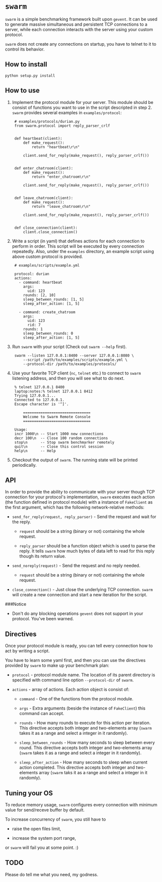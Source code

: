 `swarm`
=======


`swarm` is a simple benchmarking framework built upon `gevent`.  It can be
used to generate massive simultaneous and persistent TCP connections to a 
server, while each connection interacts with the server using your custom
protocol.

`swarm` does not create any connections on startup, you have to telnet to it
to control its behavior.



How to install
--------------

    python setup.py install



How to use
----------

1. Implement the protocol module for your server. This module should be 
consist of functions you want to use in the script descripted in step 2.
`swarm` provides several examples in `examples/protocol`:

        # examples/protocols/durian.py
        from swarm.protocol import reply_parser_crlf


        def heartbeat(client):
            def make_request():
                return "heartbeat\r\n"

            client.send_for_reply(make_request(), reply_parser_crlf())


        def enter_chatroom(client):
            def make_request():
                return "enter_chatroom\r\n"

            client.send_for_reply(make_request(), reply_parser_crlf())


        def leave_chatroom(client):
            def make_request():
                return "leave_chatroom\r\n"

            client.send_for_reply(make_request(), reply_parser_crlf())


        def close_connection(client):
            client.close_connection()


2. Write a script (in yaml) that defines actions for each connection to 
perform in order. This script will be executed by every connection repeatedly.
Also, under the `examples` directory, an example script using above custom
protocol is provided.

        # examples/scripts/example.yml
        
        protocol: durian
        actions:
          - command: heartbeat
            args:
              uid: 123 
            rounds: [2, 10] 
            sleep_between_rounds: [1, 5]
            sleep_after_action: [1, 5]

          - command: create_chatroom
            args:
              uid: 123 
              rid: 7
            rounds: 1
            sleep_between_rounds: 0
            sleep_after_action: [1, 5]


3. Run `swarm` with your script (Check out `swarm --help` first).


        swarm --listen 127.0.0.1:8400 --server 127.0.0.1:8080 \
            --script /path/to/examples/scripts/example.yml \
            --protocol-dir /path/to/examples/protocols/

4. Use your favorite TCP client (`nc`, `telnet` etc.) to connect to `swarm`
listening address, and then you will see what to do next.

        % telnet 127.0.0.1 8400
        laptop:notes:% telnet 127.0.0.1 8412
        Trying 127.0.0.1...
        Connected to 127.0.0.1.
        Escape character is '^]'.

            ===============================
            Welcome to Swarm Remote Console
            ===============================
            
        Usage:
        incr 1000\n -- Start 1000 new connections
        decr 100\n  -- Close 100 random connections
        stop\n      -- Stop swarm benchmarker remotely
        quit\n      -- Close this control session
        help\n      -- Help

5. Checkout the output of `swarm`. The running state will be printed 
periodically.



API
---

In order to provide the ability to communicate with your server though TCP 
connection for your protocol's implementation, `swarm` executes each action
(the function defined in protocol module) with a instance of `FakeClient` as
the first argument, which has the following network-relative methods:

* `send_for_reply(request, reply_parser)` - Send the request and wait for the 
reply. 

    * `request` should be a string (binary or not) containing the whole 
    request.
    
    * `reply_parser` should be a function object which is used to parse the
    reply. It tells `swarm` how much bytes of data left to read for this reply 
    though its return value.

* `send_noreply(request)` - Send the request and no reply needed.

    * `request` should be a string (binary or not) containing the whole 
    request.

* `close_connection()` - Just close the underlying TCP connection. `swarm` will
create a new connection and start a new iteration for the script.



###Notice

* Don't do any blocking operations `gevent` does not support in your protocol.
You've been warned.



Directives
----------

Once your protocol module is ready, you can tell every connection how to act
by writing a script. 

You have to learn some yaml first, and then you can use the directives
provided by `swarm` to make up your benchmark plan:

* `protocol` - protocol module name. The location of its parent directory is 
specified with command line option `--protocol-dir` of `swarm`.

* `actions` - array of actions. Each action object is consist of:

    * `command` - One of the functions from the protocol module.
    
    * `args` - Extra arguments (beside the instance of `FakeClient`) this 
    command can accept.
    
    * `rounds` - How many rounds to execute for this action per iteration. This
    directive accepts both integer and two-elements array (`swarm` takes it as
    a range and select a integer in it randomly).
    
    * `sleep_between_rounds` - How many seconds to sleep between every round.
    This directive accepts both integer and two-elements array (`swarm` takes
    it as a range and select a integer in it randomly).
    
    * `sleep_after_action` - How many seconds to sleep when current action
    completed. This directive accepts both integer and two-elements array
    (`swarm` taks it as a range and select a integer in it randomly).



Tuning your OS
--------------


To reduce memory usage, `swarm` configures every connection with minimum value
for send/receve buffer by default.

To increase concurrency of `swarm`, you still have to

* raise the open files limit,

* increase the system port range,

or `swarm` will fail you at some point. :)



TODO
----

Please do tell me what you need, my godness.


